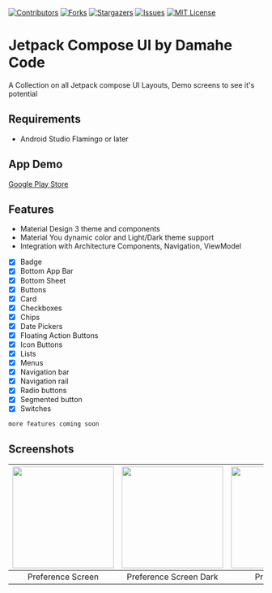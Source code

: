 <!-- MARKDOWN LINKS -->
<!-- https://www.markdownguide.org/basic-syntax/#reference-style-links -->
[contributors-shield]: https://img.shields.io/github/contributors/damahecode/Jetpack-Compose-UI.svg?style=for-the-badge
[contributors-url]: https://github.com/damahecode/Jetpack-Compose-UI/graphs/contributors
[forks-shield]: https://img.shields.io/github/forks/damahecode/Jetpack-Compose-UI.svg?style=for-the-badge
[forks-url]: https://github.com/damahecode/Jetpack-Compose-UI/network/members
[stars-shield]: https://img.shields.io/github/stars/damahecode/Jetpack-Compose-UI.svg?style=for-the-badge
[stars-url]: https://github.com/damahecode/Jetpack-Compose-UI/stargazers
[issues-shield]: https://img.shields.io/github/issues/damahecode/Jetpack-Compose-UI.svg?style=for-the-badge
[issues-url]: https://github.com/damahecode/Jetpack-Compose-UI/issues
[license-shield]: https://img.shields.io/github/license/damahecode/Jetpack-Compose-UI.svg?style=for-the-badge
[license-url]: https://github.com/damahecode/Jetpack-Compose-UI/blob/master/LICENSE

[![Contributors][contributors-shield]][contributors-url]
[![Forks][forks-shield]][forks-url]
[![Stargazers][stars-shield]][stars-url]
[![Issues][issues-shield]][issues-url]
[![MIT License][license-shield]][license-url]

# Jetpack Compose UI by Damahe Code
A Collection on all Jetpack compose UI Layouts, Demo screens to see it's potential

## Requirements
- Android Studio Flamingo or later

## App Demo
[Google Play Store](https://play.google.com/store/apps/details?id=com.code.damahe.jetpack.compose.ui)

## Features
* Material Design 3 theme and components
* Material You dynamic color and Light/Dark theme support
* Integration with Architecture Components, Navigation, ViewModel

- [x] Badge
- [x] Bottom App Bar
- [x] Bottom Sheet
- [x] Buttons
- [x] Card
- [x] Checkboxes
- [x] Chips
- [x] Date Pickers
- [x] Floating Action Buttons
- [x] Icon Buttons
- [x] Lists
- [x] Menus
- [x] Navigation bar
- [x] Navigation rail
- [x] Radio buttons
- [x] Segmented button
- [x] Switches

```more features coming soon```

## Screenshots
| <img src="assets/screenshots/preference-screen.png" width="200"/> | <img src="assets/screenshots/preference-screen-dark.png" width="200"/> | <img src="assets/screenshots/profile-screen.png" width="200"/> | <img src="assets/screenshots/template-screen.png" width="200"/> |
|:---:|:---:|:---:|:---:|
| Preference Screen | Preference Screen Dark | Profile Screen | Template Screen |



